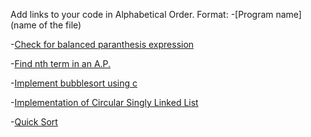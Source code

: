 Add links to your code in Alphabetical Order.
Format:
-[Program name](name of the file)

-[Check for balanced paranthesis expression](Check_balanced_paranthesis.c)

-[Find nth term in an A.P.](AP.c)

-[Implement bubblesort using c](bubblesort.c)

-[Implementation of Circular Singly Linked List](circularSLL.C)

-[Quick Sort](Quick_Sort.c)

